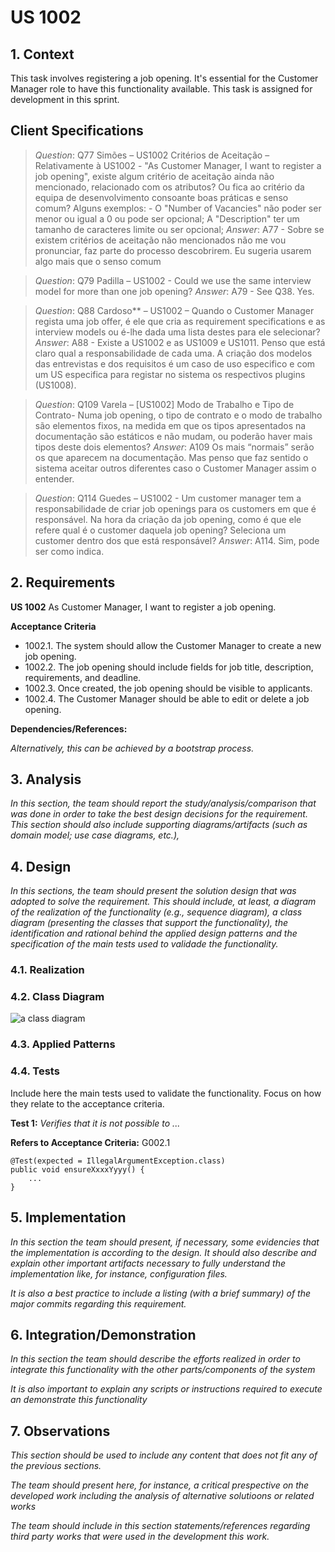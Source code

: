 # US 1002

## 1. Context

This task involves registering a job opening. 
It's essential for the Customer Manager role to have this functionality available. 
This task is assigned for development in this sprint.


## Client Specifications

> *Question*: Q77 Simões – US1002 Critérios de Aceitação – Relativamente à US1002 - "As Customer Manager, I want to register a job opening", 
> existe algum critério de aceitação ainda não mencionado, relacionado com os atributos? Ou fica ao critério da equipa de 
> desenvolvimento consoante boas práticas e senso comum? Alguns exemplos: - O "Number of Vacancies" não poder ser menor ou igual a 0 ou pode ser opcional; 
> A "Description" ter um tamanho de caracteres limite ou ser opcional;
> *Answer*: A77 -  Sobre se existem critérios de aceitação não mencionados não me vou pronunciar, faz parte do processo descobrirem. 
> Eu sugeria usarem algo mais que o senso comum

> *Question*: Q79 Padilla – US1002 - Could we use the same interview model for more than one job opening?
> *Answer*: A79 - See Q38. Yes.

> *Question*: Q88 Cardoso** – US1002 – Quando o Customer Manager regista uma job offer, é ele que cria as requirement specifications e 
> as interview models ou é-lhe dada uma lista destes para ele selecionar?
> *Answer*: A88 - Existe a US1002 e as US1009 e US1011. Penso que está claro qual a responsabilidade de cada uma. 
> A criação dos modelos das entrevistas e dos requisitos é um caso de uso especifico e com um US especifica para 
> registar no sistema os respectivos plugins (US1008).

> *Question*: Q109 Varela – [US1002] Modo de Trabalho e Tipo de Contrato- Numa job opening, 
> o tipo de contrato e o modo de trabalho são elementos fixos, na medida em que os tipos apresentados na documentação 
> são estáticos e não mudam, ou poderão haver mais tipos deste dois elementos?
> *Answer*: A109 Os mais “normais” serão os que aparecem na documentação. 
> Mas penso que faz sentido o sistema aceitar outros diferentes caso o Customer Manager assim o entender.

> *Question*: Q114 Guedes – US1002 - Um customer manager tem a responsabilidade de criar job openings para os customers 
> em que é responsável. Na hora da criação da job opening, como é que ele refere qual é o customer daquela job opening? 
> Seleciona um customer dentro dos que está responsável?
> *Answer*: A114. Sim, pode ser como indica.



## 2. Requirements



**US 1002** As Customer Manager, I want to register a job opening.

**Acceptance Criteria**

* 1002.1. The system should allow the Customer Manager to create a new job opening.
* 1002.2. The job opening should include fields for job title, description, requirements, and deadline.
* 1002.3. Once created, the job opening should be visible to applicants.
* 1002.4. The Customer Manager should be able to edit or delete a job opening.


**Dependencies/References:**

*Alternatively, this can be achieved by a bootstrap process.*


## 3. Analysis

*In this section, the team should report the study/analysis/comparison that was done in order to take the best design decisions for the requirement. 
This section should also include supporting diagrams/artifacts (such as domain model; use case diagrams, etc.),*

## 4. Design

*In this sections, the team should present the solution design that was adopted to solve the requirement. This should include, at least, a diagram of the realization of the functionality (e.g., sequence diagram), a class diagram (presenting the classes that support the functionality), the identification and rational behind the applied design patterns and the specification of the main tests used to validade the functionality.*

### 4.1. Realization

### 4.2. Class Diagram

![a class diagram](class-diagram-01.svg "A Class Diagram")

### 4.3. Applied Patterns

### 4.4. Tests

Include here the main tests used to validate the functionality. Focus on how they relate to the acceptance criteria.

**Test 1:** *Verifies that it is not possible to ...*

**Refers to Acceptance Criteria:** G002.1


```
@Test(expected = IllegalArgumentException.class)
public void ensureXxxxYyyy() {
	...
}
````

## 5. Implementation

*In this section the team should present, if necessary, some evidencies that the implementation is according to the design. It should also describe and explain other important artifacts necessary to fully understand the implementation like, for instance, configuration files.*

*It is also a best practice to include a listing (with a brief summary) of the major commits regarding this requirement.*

## 6. Integration/Demonstration

*In this section the team should describe the efforts realized in order to integrate this functionality with the other parts/components of the system*

*It is also important to explain any scripts or instructions required to execute an demonstrate this functionality*

## 7. Observations

*This section should be used to include any content that does not fit any of the previous sections.*

*The team should present here, for instance, a critical prespective on the developed work including the analysis of alternative solutioons or related works*

*The team should include in this section statements/references regarding third party works that were used in the development this work.*